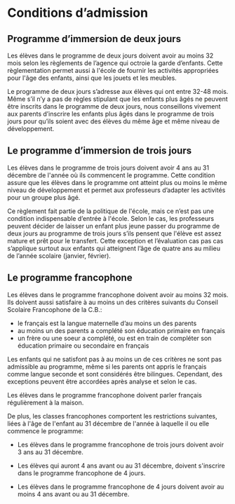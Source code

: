 # Conditions d’admission

## Programme d’immersion de deux jours

Les élèves dans le programme de deux jours doivent avoir au moins 32 mois selon les règlements de l’agence qui octroie la garde d’enfants. Cette règlementation permet aussi à l'école de fournir les activités appropriées pour l'âge des enfants, ainsi que les jouets et les meubles.

Le programme de deux jours s’adresse aux élèves qui ont entre 32-48 mois. Même s’il n’y a pas de règles stipulant que les enfants plus âgés ne peuvent être inscrits dans le programme de deux jours, nous conseillons vivement aux parents d’inscrire les enfants plus âgés dans le programme de trois jours pour qu’ils soient avec des élèves du même âge et même niveau de développement. 

## Le programme d’immersion de trois jours

Les élèves dans le programme de trois jours doivent avoir 4 ans au 31 décembre de l'année où ils commencent le programme. Cette condition assure que les élèves dans le programme ont atteint plus ou moins le même niveau de développement et permet aux professeurs d’adapter les activités pour un groupe plus âgé.

Ce règlement fait partie de la politique de l'école, mais ce n’est pas une condition indispensable d’entrée à l'école. Selon le cas, les professeurs peuvent décider de laisser un enfant plus jeune passer du programme de deux jours au programme de trois jours s’ils pensent que l'élève est assez mature et prêt pour le transfert. Cette exception et l’évaluation cas pas cas s’applique surtout aux enfants qui atteignent l’âge de quatre ans au milieu de l’année scolaire (janvier, février).

## Le programme francophone

Les élèves dans le programme francophone doivent avoir au moins 32 mois. Ils doivent aussi satisfaire à au moins un des critères suivants du Conseil Scolaire Francophone de la C.B.:

* le français est la langue maternelle d’au moins un des parents
* au moins un des parents a complété son éducation primaire en français
* un frère ou une soeur a complété, ou est en train de compléter son éducation primaire ou secondaire en français

Les enfants qui ne satisfont pas à au moins un de ces critères ne sont pas admissible au programme, même si les parents ont appris le français comme langue seconde et sont considérés être bilingues. Cependant, des exceptions peuvent être accordées après analyse et selon le cas.

Les élèves dans le programme francophone doivent parler français régulièrement à la maison.

De plus, les classes francophones comportent les restrictions suivantes, liées à l'âge de l'enfant au 31 décembre de l'année à laquelle il ou elle commence le programme:

* Les élèves dans le programme francophone de trois jours doivent avoir 3 ans au 31 décembre.

* Les élèves qui auront 4 ans avant ou au 31 décembre, doivent s'inscrire dans le programme francophone de 4 jours.

* Les élèves dans le programme francophone de 4 jours doivent avoir au moins 4 ans avant ou au 31 décembre.
